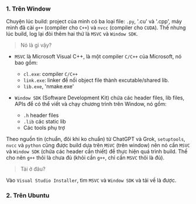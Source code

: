 

### 1. Trên Window

Chuyện lúc build: project của mình có ba loại file: `.py`, '.cu' và '.cpp', máy mình đã cài `g++` (compiler cho `C++`) và `nvcc` (compiler cho `CUDA`). Thế nhưng lúc build, log lại đòi thêm hai thứ là `MSVC` và `Window SDK`. 

> Nó là gì vậy?

- `MSVC` là Microsoft Visual C++, là một compiler `C/C++` của Microsoft, nó bao gồm:
	- `cl.exe`: compiler `C/C++` 
	- `link.exe`: linker để nối object file thành excutable/shared lib.
	- `lib.exe`, 'nmake.exe'

- `Window SDK` (Software Development Kit) chứa các header files, lib files, APIs để có thể viết và chạy chương trình trên Window, nó gồm:
	- `.h` header files
	- `.lib` các static lib
	- Các tools phụ trợ

Theo nguồn tin (chuẩn, đôi khi ko chuẩn) từ ChatGPT và Grok, `setuptools`, `nvcc` và `python` cũng được build dựa trên `MSVC` (trên window) nên nó cần `MSVC` và `Window SDK` (chứa các header cần thiết) để thực hiện quá trình build. Thế cho nên `g++` thôi là chưa đủ (khỏi cần `g++`, chỉ cần `MSVC` thôi là đủ).

> Tải ở đâu?

Vào `Visual Studio Installer`, tìm `MSVC` và `Window SDK` và tải về là được.

### 2. Trên Ubuntu
